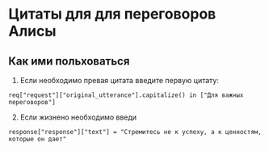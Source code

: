 # Цитаты для для переговоров Алисы

##  Как ими польховаться 

1. Если необходимо превая цитата
введите первую цитату:

``` 
req["request"]["original_utterance"].capitalize() in ["Для важных переговоров"]
```

2. Если жизнено необходимо введи 

```
response["response"]["text"] = "Стремитесь не к успеху, а к ценностям, которые он дает"
```

